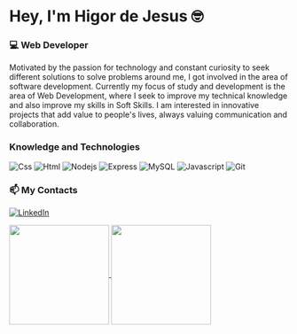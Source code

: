 # Hey, I'm Higor de Jesus 🤓

### 💻 Web Developer
  
  Motivated by the passion for technology and constant curiosity to seek different solutions to solve problems around me, I got involved in the area of software development. Currently my focus of study and development is the area of Web Development, where I seek to improve my technical knowledge and also improve my skills in Soft Skills. I am interested in innovative projects that add value to people's lives, always valuing communication and collaboration.

<h3>Knowledge and Technologies</h3>
<div>
    <img alt="Css" src="https://img.shields.io/badge/CSS3-1572B6?style=for-the-badge&logo=css3&logoColor=white" />
    <img alt="Html" src="https://img.shields.io/badge/HTML5-E34F26?style=for-the-badge&logo=html5&logoColor=white" />
    <img alt="Nodejs" src="https://img.shields.io/badge/-Nodejs-43853d?style=for-the-badge&logo=Node.js&logoColor=white" />
    <img alt="Express" src="https://img.shields.io/badge/Express.js-404D59?style=for-the-badge" />
    <img alt="MySQL" src="https://img.shields.io/badge/MySQL-00000F?style=for-the-badge&logo=mysql&logoColor=white" />
    <img alt="Javascript" src="https://img.shields.io/badge/JavaScript-F7DF1E?style=for-the-badge&logo=javascript&logoColor=black" />
    <img alt="Git" src="https://img.shields.io/badge/-Git-F05032?style=for-the-badge&logo=git&logoColor=white" />
<div/>
  
### 📫 My Contacts
  [![LinkedIn](https://img.shields.io/badge/LinkedIn-0077B5?style=for-the-badge&logo=linkedin&logoColor=white)](https://www.linkedin.com/in/higor-de-jesus-a28689238/)

 <a href="https://github.com/anuraghazra/github-readme-stats">
  <img height="180em" align="center" src="https://github-readme-stats.vercel.app/api?username=jonataspassos96&count_private=true&show_icons=true&theme=gotham" />
</a>
<a href="https://github.com/anuraghazra/convoychat">
  <img height="180em" align="center" src="https://github-readme-stats.vercel.app/api/top-langs/?username=jonataspassos96&layout=compact&theme=gotham" />
</a>
